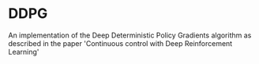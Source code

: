 # DDPG
An implementation of the Deep Deterministic Policy Gradients algorithm as described in the paper 'Continuous control with Deep Reinforcement Learning'
